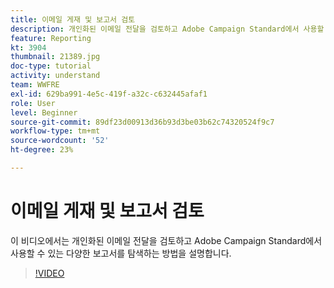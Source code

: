 ```yaml
---
title: 이메일 게재 및 보고서 검토
description: 개인화된 이메일 전달을 검토하고 Adobe Campaign Standard에서 사용할 수 있는 다양한 보고서를 탐색하는 방법을 알아봅니다.
feature: Reporting
kt: 3904
thumbnail: 21389.jpg
doc-type: tutorial
activity: understand
team: WWFRE
exl-id: 629ba991-4e5c-419f-a32c-c632445afaf1
role: User
level: Beginner
source-git-commit: 89df23d00913d36b93d3be03b62c74320524f9c7
workflow-type: tm+mt
source-wordcount: '52'
ht-degree: 23%

---
```


# 이메일 게재 및 보고서 검토

이 비디오에서는 개인화된 이메일 전달을 검토하고 Adobe Campaign Standard에서 사용할 수 있는 다양한 보고서를 탐색하는 방법을 설명합니다.

>[!VIDEO](https://video.tv.adobe.com/v/21389?quality=12&learn=on)
